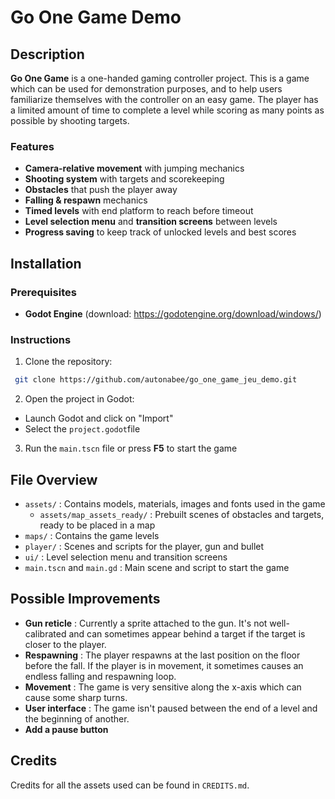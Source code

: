 # Go One Game Demo

## Description

**Go One Game** is a one-handed gaming controller project. 
This is a game which can be used for demonstration purposes, and to help users familiarize themselves with the controller on an easy game.
The player has a limited amount of time to complete a level while scoring as many points as possible by shooting targets.

### Features

- **Camera-relative movement** with jumping mechanics
- **Shooting system** with targets and scorekeeping
- **Obstacles** that push the player away
- **Falling & respawn** mechanics
- **Timed levels** with end platform to reach before timeout
- **Level selection menu** and **transition screens** between levels
- **Progress saving** to keep track of unlocked levels and best scores

## Installation

### Prerequisites
- **Godot Engine** (download: https://godotengine.org/download/windows/)

### Instructions
1. Clone the repository:
```bash
 git clone https://github.com/autonabee/go_one_game_jeu_demo.git
```

2. Open the project in Godot: 
- Launch Godot and click on "Import"
- Select the `project.godot`file

3. Run the `main.tscn` file or press **F5** to start the game

## File Overview

- `assets/` : Contains models, materials, images and fonts used in the game
	- `assets/map_assets_ready/` : Prebuilt scenes of obstacles and targets, ready to be placed in a map
- `maps/` : Contains the game levels
- `player/` : Scenes and scripts for the player, gun and bullet 
- `ui/` : Level selection menu and transition screens
- `main.tscn` and `main.gd` : Main scene and script to start the game

## Possible Improvements

- **Gun reticle** : Currently a sprite attached to the gun. It's not well-calibrated and can sometimes appear behind a target if the target is closer to the player.
- **Respawning** : The player respawns at the last position on the floor before the fall. If the player is in movement, it sometimes causes an endless falling and respawning loop.
- **Movement** : The game is very sensitive along the x-axis which can cause some sharp turns.
- **User interface** : The game isn't paused between the end of a level and the beginning of another.
- **Add a pause button**

## Credits

Credits for all the assets used can be found in `CREDITS.md`.
